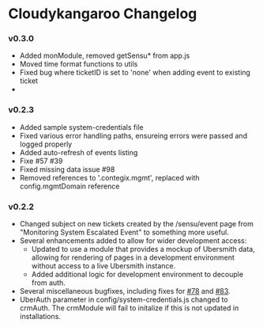 # Cloudykangaroo Changelog

### v0.3.0

- Added monModule, removed getSensu* from app.js
- Moved time format functions to utils
- Fixed bug where ticketID is set to 'none' when adding event to existing ticket
- 
### v0.2.3

- Added sample system-credentials file
- Fixed various error handling paths, ensureing errors were passed and logged properly
- Added auto-refresh of events listing
- Fixe #57 #39
- Fixed missing data issue #98
- Removed references to '.contegix.mgmt', replaced with config.mgmtDomain reference

### v0.2.2


- Changed subject on new tickets created by the /sensu/event page from "Monitoring System Escalated Event" to something more useful.
- Several enhancements added to allow for wider development access:
  - Updated to use a module that provides a mockup of Ubersmith data, allowing for rendering of pages in a development environment without access to a live Ubersmith instance.
  - Added additional logic for development environment to decouple from auth.
- Several miscellaneous bugfixes, including fixes for [#78](https://github.com/CloudyKangaroo/cloudykangaroo/issues/78) and [#83](https://github.com/CloudyKangaroo/cloudykangaroo/issues/83).
- UberAuth parameter in config/system-credentials.js changed to crmAuth. The crmModule will fail to initalize if this is not updated in installations.
